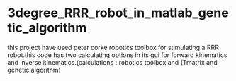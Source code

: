 # 3degree_RRR_robot_in_matlab_genetic_algorithm
this project have used peter corke robotics toolbox for stimulating a RRR robot.this code has two calculating options in its gui for forward kinematics and inverse kinematics.(calculations : robotics toolbox and (Tmatrix and genetic algorithm)
